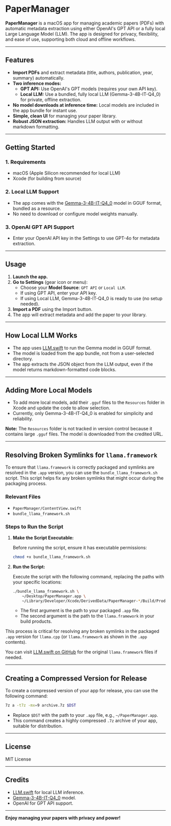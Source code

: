 # PaperManager

**PaperManager** is a macOS app for managing academic papers (PDFs) with automatic metadata extraction using either OpenAI's GPT API or a fully local Large Language Model (LLM). The app is designed for privacy, flexibility, and ease of use, supporting both cloud and offline workflows.

---

## Features

- **Import PDFs** and extract metadata (title, authors, publication, year, summary) automatically.
- **Two inference modes:**
  - **GPT API:** Use OpenAI's GPT models (requires your own API key).
  - **Local LLM:** Use a bundled, fully local LLM (Gemma-3-4B-IT-Q4_0) for private, offline extraction.
- **No model downloads at inference time:** Local models are included in the app bundle for instant use.
- **Simple, clean UI** for managing your paper library.
- **Robust JSON extraction:** Handles LLM output with or without markdown formatting.

---

## Getting Started

### 1. **Requirements**

- macOS (Apple Silicon recommended for local LLM)
- Xcode (for building from source)

### 2. **Local LLM Support**

- The app comes with the [Gemma-3-4B-IT-Q4_0](https://huggingface.co/morriszms/gemma-3-4b-it-Q4_0.gguf) model in GGUF format, bundled as a resource.
- No need to download or configure model weights manually.

### 3. **OpenAI GPT API Support**

- Enter your OpenAI API key in the Settings to use GPT-4o for metadata extraction.

---

## Usage

1. **Launch the app.**
2. **Go to Settings** (gear icon or menu):
   - Choose your **Model Source**: `GPT API` or `Local LLM`.
   - If using GPT API, enter your API key.
   - If using Local LLM, Gemma-3-4B-IT-Q4_0 is ready to use (no setup needed).
3. **Import a PDF** using the Import button.
4. The app will extract metadata and add the paper to your library.

---

## How Local LLM Works

- The app uses [LLM.swift](https://github.com/eastriverlee/LLM.swift) to run the Gemma model in GGUF format.
- The model is loaded from the app bundle, not from a user-selected directory.
- The app extracts the JSON object from the LLM output, even if the model returns markdown-formatted code blocks.

---

## Adding More Local Models

- To add more local models, add their `.gguf` files to the `Resources` folder in Xcode and update the code to allow selection.
- Currently, only Gemma-3-4B-IT-Q4_0 is enabled for simplicity and reliability.

**Note:** The `Resources` folder is not tracked in version control because it contains large `.gguf` files. The model is downloaded from the credited URL.

---

## Resolving Broken Symlinks for `llama.framework`

To ensure that `llama.framework` is correctly packaged and symlinks are resolved in the `.app` version, you can use the `bundle_llama_framework.sh` script. This script helps fix any broken symlinks that might occur during the packaging process.

### Relevant Files

- `PaperManager/ContentView.swift`
- `bundle_llama_framework.sh`

### Steps to Run the Script

1. **Make the Script Executable:**

   Before running the script, ensure it has executable permissions:

   ```bash
   chmod +x bundle_llama_framework.sh
   ```

2. **Run the Script:**

   Execute the script with the following command, replacing the paths with your specific locations:

   ```bash
   ./bundle_llama_framework.sh \
       ~/Desktop/PaperManager.app \
       ~/Library/Developer/Xcode/DerivedData/PaperManager-*/Build/Products/Debug/llama.framework
   ```

   - The first argument is the path to your packaged `.app` file.
   - The second argument is the path to the `llama.framework` in your build products.

This process is critical for resolving any broken symlinks in the packaged `.app` version for `llama.cpp` (or `llama.framework` as shown in the `.app` contents).

You can visit [LLM.swift on GitHub](https://github.com/eastriverlee/LLM.swift) for the original `llama.framework` files if needed.

---

## Creating a Compressed Version for Release

To create a compressed version of your app for release, you can use the following command:

```bash
7z a -t7z -mx=9 archive.7z $DST
```

- Replace `$DST` with the path to your `.app` file, e.g., `~/PaperManager.app`.
- This command creates a highly compressed `.7z` archive of your app, suitable for distribution.

---

## License

MIT License

---

## Credits

- [LLM.swift](https://github.com/eastriverlee/LLM.swift) for local LLM inference.
- [Gemma-3-4B-IT-Q4_0](https://huggingface.co/morriszms/gemma-3-4b-it-Q4_0.gguf) model.
- OpenAI for GPT API support.

---

**Enjoy managing your papers with privacy and power!**